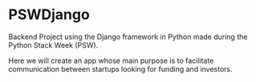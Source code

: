 # PSWDjango
Backend Project using the Django framework in Python made during the Python Stack Week (PSW). 

Here we will create an app whose main purpose is to facilitate communication between startups looking for funding and investors.
